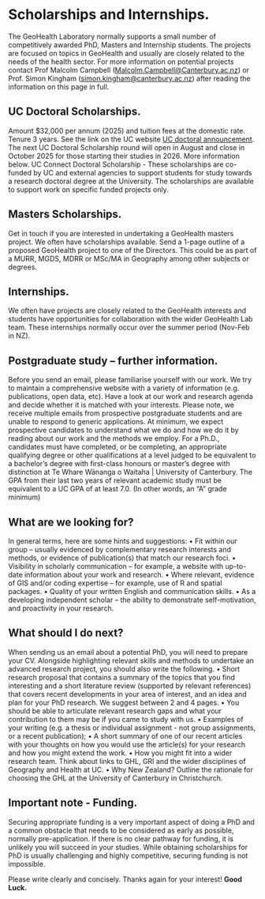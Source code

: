 # Scholarships and Internships.

The GeoHealth Laboratory normally supports a small number of competitively awarded PhD, Masters and Internship students. 
The projects are focused on topics in GeoHealth and usually are closely related to the needs of the health sector. 
For more information on potential projects contact Prof Malcolm Campbell (Malcolm.Campbell@Canterbury.ac.nz) or Prof. Simon Kingham (simon.kingham@canterbury.ac.nz) after reading the information on this page in full.

## UC Doctoral Scholarships.

Amount $32,000 per annum (2025) and tuition fees at the domestic rate. Tenure 3 years. See the link on the UC website [UC doctoral announcement](https://www.canterbury.ac.nz/study/getting-started/scholarships/doctoral-scholarships).
The next UC Doctoral Scholarship round will open in August and close in October 2025 for those starting their studies in 2026. 
More information below. UC Connect Doctoral Scholarship - These scholarships are co-funded by UC and external agencies to support students for study towards a research doctoral degree at the University. 
The scholarships are available to support work on specific funded projects only.

## Masters Scholarships.

Get in touch if you are interested in undertaking a GeoHealth masters project. We often have scholarships available. Send a 1-page outline of a proposed GeoHealth project to one of the Directors. This could be as part of a MURR, MGDS, MDRR or MSc/MA in Geography among other subjects or degrees.

## Internships.

We often have projects are closely related to the GeoHealth interests and students have opportunities for collaboration with the wider GeoHealth Lab team. These internships normally occur over the summer period (Nov-Feb in NZ).

## Postgraduate study – further information.

Before you send an email, please familiarise yourself with our work. 
We try to maintain a comprehensive website with a variety of information (e.g. publications, open data, etc). 
Have a look at our work and research agenda and decide whether it is matched with your interests. 
Please note, we receive multiple emails from prospective postgraduate students and are unable to respond to generic applications. 
At minimum, we expect prospective candidates to understand what we do and how we do it by reading about our work and the methods we employ.
For a Ph.D., candidates must have completed, or be completing, an appropriate qualifying degree or other qualifications at a level judged to be equivalent to a bachelor’s degree with first-class honours or master’s degree with distinction at Te Whare Wānanga o Waitaha | University of Canterbury. 
The GPA from their last two years of relevant academic study must be equivalent to a UC GPA of at least 7.0. (In other words, an “A” grade minimum)

## What are we looking for?

In general terms, here are some hints and suggestions:
•	Fit within our group – usually evidenced by complementary research interests and methods, or evidence of publication(s) that match our research foci.
•	Visibility in scholarly communication – for example, a website with up-to-date information about your work and research.
•	Where relevant, evidence of GIS and/or coding expertise – for example, use of R and spatial packages.
•	Quality of your written English and communication skills.
•	As a developing independent scholar – the ability to demonstrate self-motivation, and proactivity in your research.

## What should I do next?

When sending us an email about a potential PhD, you will need to prepare your CV. Alongside highlighting relevant skills and methods to undertake an advanced research project, you should also write the following.
•	Short research proposal that contains a summary of the topics that you find interesting and a short literature review (supported by relevant references) that covers recent developments in your area of interest, and an idea and plan for your PhD research. We suggest between 2 and 4 pages. 
•	You should be able to articulate relevant research gaps and what your contribution to them may be if you came to study with us.
•	Examples of your writing (e.g. a thesis or individual assignment - not group assignments, or a recent publication);
•	A short summary of one of our recent articles with your thoughts on how you would use the article(s) for your research and how you might extend the work.
•	How you might fit into a wider research team. Think about links to GHL, GRI and the wider disciplines of Geography and Health at UC.
•	Why New Zealand? Outline the rationale for choosing the GHL at the University of Canterbury in Christchurch.

## Important note - Funding.

Securing appropriate funding is a very important aspect of doing a PhD and a common obstacle that needs to be considered as early as possible, normally pre-application. 
If there is no clear pathway for funding, it is unlikely you will succeed in your studies. 
While obtaining scholarships for PhD is usually challenging and highly competitive, securing funding is not impossible. 

Please write clearly and concisely. Thanks again for your interest! 
**Good Luck.**

